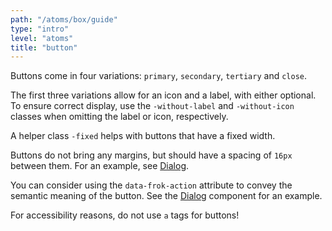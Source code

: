 ```yaml
---
path: "/atoms/box/guide"
type: "intro"
level: "atoms"
title: "button"
---
```


Buttons come in four variations: `primary`, `secondary`, `tertiary` and `close`.

The first three variations allow for an icon and a label, with either optional. To ensure correct display, use the `-without-label` and `-without-icon` classes when omitting the label or icon, respectively.

A helper class `-fixed` helps with buttons that have a fixed width.

Buttons do not bring any margins, but should have a spacing of `16px` between them. For an example, see [Dialog](/molecules/dialog/guide).

You can consider using the `data-frok-action` attribute to convey the semantic meaning of the button. See the [Dialog](/molecules/dialog/guide) component for an example.

<div class="frontend-kit__notification a-notification -warning"><i class="a-ui-icon a-ui-icon--ui-ic-warning"></i><div class="a-notification__content">
    For accessibility reasons, do not use <code>a</code> tags for buttons!
</div></div>
